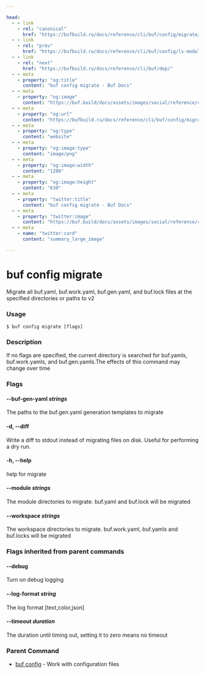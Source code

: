 ```yaml
---

head:
  - - link
    - rel: "canonical"
      href: "https://bufbuild.ru/docs/reference/cli/buf/config/migrate/"
  - - link
    - rel: "prev"
      href: "https://bufbuild.ru/docs/reference/cli/buf/config/ls-modules/"
  - - link
    - rel: "next"
      href: "https://bufbuild.ru/docs/reference/cli/buf/dep/"
  - - meta
    - property: "og:title"
      content: "buf config migrate - Buf Docs"
  - - meta
    - property: "og:image"
      content: "https://buf.build/docs/assets/images/social/reference/cli/buf/config/migrate.png"
  - - meta
    - property: "og:url"
      content: "https://bufbuild.ru/docs/reference/cli/buf/config/migrate/"
  - - meta
    - property: "og:type"
      content: "website"
  - - meta
    - property: "og:image:type"
      content: "image/png"
  - - meta
    - property: "og:image:width"
      content: "1200"
  - - meta
    - property: "og:image:height"
      content: "630"
  - - meta
    - property: "twitter:title"
      content: "buf config migrate - Buf Docs"
  - - meta
    - property: "twitter:image"
      content: "https://buf.build/docs/assets/images/social/reference/cli/buf/config/migrate.png"
  - - meta
    - name: "twitter:card"
      content: "summary_large_image"

---
```


# buf config migrate

Migrate all buf.yaml, buf.work.yaml, buf.gen.yaml, and buf.lock files at the specified directories or paths to v2

### Usage

```console
$ buf config migrate [flags]
```

### Description

If no flags are specified, the current directory is searched for buf.yamls, buf.work.yamls, and buf.gen.yamls.The effects of this command may change over time

### Flags

#### \--buf-gen-yaml _strings_

The paths to the buf.gen.yaml generation templates to migrate

#### \-d, --diff

Write a diff to stdout instead of migrating files on disk. Useful for performing a dry run.

#### \-h, --help

help for migrate

#### \--module _strings_

The module directories to migrate. buf.yaml and buf.lock will be migrated

#### \--workspace _strings_

The workspace directories to migrate. buf.work.yaml, buf.yamls and buf.locks will be migrated

### Flags inherited from parent commands

#### \--debug

Turn on debug logging

#### \--log-format _string_

The log format \[text,color,json\]

#### \--timeout _duration_

The duration until timing out, setting it to zero means no timeout

### Parent Command

- [buf config](../) - Work with configuration files
